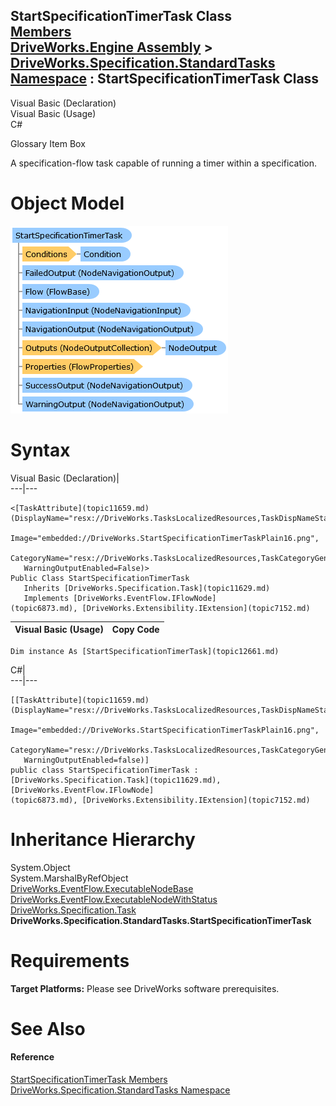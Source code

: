StartSpecificationTimerTask Class   
[Members](topic12662.md)   
[DriveWorks.Engine Assembly](topic2156.md) > [DriveWorks.Specification.StandardTasks Namespace](topic11896.md) : StartSpecificationTimerTask Class  
---  
  
Visual Basic (Declaration)    
Visual Basic (Usage)    
C# 

Glossary Item Box

A specification-flow task capable of running a timer within a specification. 

# Object Model

![](dotnetdiagramimages/image688.png)

# Syntax

Visual Basic (Declaration)|   
---|---  
      
    
    <[TaskAttribute](topic11659.md)(DisplayName="resx://DriveWorks.TasksLocalizedResources,TaskDispNameStartSpecificationTimerTask", 
       Image="embedded://DriveWorks.StartSpecificationTimerTaskPlain16.png", 
       CategoryName="resx://DriveWorks.TasksLocalizedResources,TaskCategoryGeneral", 
       WarningOutputEnabled=False)>
    Public Class StartSpecificationTimerTask 
       Inherits [DriveWorks.Specification.Task](topic11629.md)
       Implements [DriveWorks.EventFlow.IFlowNode](topic6873.md), [DriveWorks.Extensibility.IExtension](topic7152.md)   
  
Visual Basic (Usage)| Copy Code  
---|---  
      
    
    Dim instance As [StartSpecificationTimerTask](topic12661.md)  
  
C#|   
---|---  
      
    
    [[TaskAttribute](topic11659.md)(DisplayName="resx://DriveWorks.TasksLocalizedResources,TaskDispNameStartSpecificationTimerTask", 
       Image="embedded://DriveWorks.StartSpecificationTimerTaskPlain16.png", 
       CategoryName="resx://DriveWorks.TasksLocalizedResources,TaskCategoryGeneral", 
       WarningOutputEnabled=false)]
    public class StartSpecificationTimerTask : [DriveWorks.Specification.Task](topic11629.md), [DriveWorks.EventFlow.IFlowNode](topic6873.md), [DriveWorks.Extensibility.IExtension](topic7152.md)    
  
# Inheritance Hierarchy

System.Object  
System.MarshalByRefObject  
[DriveWorks.EventFlow.ExecutableNodeBase](topic6938.md)  
[DriveWorks.EventFlow.ExecutableNodeWithStatus](topic6990.md)  
[DriveWorks.Specification.Task](topic11629.md)  
**DriveWorks.Specification.StandardTasks.StartSpecificationTimerTask**  


# Requirements

**Target Platforms:** Please see DriveWorks software prerequisites.

# See Also

#### Reference

[StartSpecificationTimerTask Members](topic12662.md)   
[DriveWorks.Specification.StandardTasks Namespace](topic11896.md)


